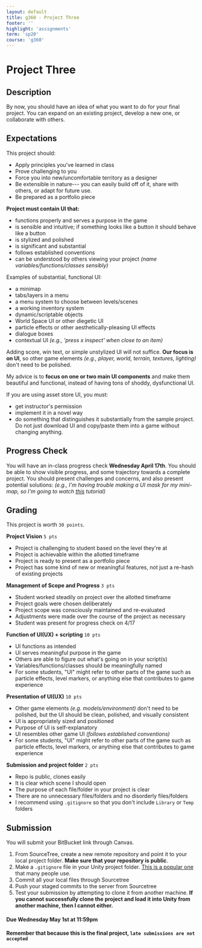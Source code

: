 ```yaml
---
layout: default
title: g360 - Project Three
footer: ''
highlight: 'assignments'
term: 'sp20'
course: 'g360'
---
```

# Project Three
## Description
By now, you should have an idea of what you want to do for your final project. You can expand on an existing project, develop a new one, or collaborate with others.

## Expectations
This project should:

 * Apply principles you've learned in class
 * Prove challenging to you
 * Force you into new/uncomfortable territory as a designer
 * Be extensible in nature--- you can easily build off of it, share with others, or adapt for future use.
 * Be prepared as a portfolio piece

__Project must contain UI that:__
 * functions properly and serves a purpose in the game
 * is sensible and intuitive; if something looks like a button it should behave like a button
 * is stylized and polished
 * is significant and substantial
 * follows established conventions
 * can be understood by others viewing your project _(name variables/functions/classes sensibly)_

Examples of substantial, functional UI:
 * a minimap
 * tabs/layers in a menu
 * a menu system to choose between levels/scenes
 * a working inventory system
 * dynamic/scriptable objects
 * World Space UI or other diegetic UI
 * particle effects or other aesthetically-pleasing UI effects
 * dialogue boxes
 * contextual UI _(e.g., 'press x inspect' when close to an item)_

 Adding score, win text, or simple unstylized UI will not suffice. __Our focus is on UI__, so other game elements _(e.g., player, world, terrain, textures, lighting)_ don't need to be polished.

My advice is to __focus on one or two main UI components__ and make them beautiful and functional, instead of having tons of shoddy, dysfunctional UI.

If you are using asset store UI, you must:
 * get instructor's permission
 * implement it in a novel way
 * do something that distinguishes it substantially from the sample project. Do not just download UI and copy/paste them into a game without changing anything.

## Progress Check
You will have an in-class progress check __Wednesday April 17th__. You should be able to show visible progress, and some trajectory towards a complete project. You should present challenges and concerns, and also present potential solutions: _(e.g., I'm having trouble making a UI mask for my mini-map, so I'm going to watch [this](https://unity3d.com/learn/tutorials/topics/user-interface-ui/ui-mask) tutorial)_

## Grading
This project is worth `30 points`.

__Project Vision__ `5 pts`
 * Project is challenging to student based on the level they're at
 * Project is achievable within the allotted timeframe
 * Project is ready to present as a portfolio piece
 * Project has some kind of new or meaningful features, not just a re-hash of existing projects

__Management of Scope and Progress__ `3 pts`
 * Student worked steadily on project over the allotted timeframe
 * Project goals were chosen deliberately
 * Project scope was consciously maintained and re-evaluated
 * Adjustments were made over the course of the project as necessary
 * Student was present for progress check on 4/17

__Function of UI(UX) + scripting__ `10 pts`
 * UI functions as intended
 * UI serves meaningful purpose in the game
 * Others are able to figure out what's going on in your script(s)
 * Variables/functions/classes should be meaningfully named
 * For some students, "UI" might refer to other parts of the game such as particle effects, level markers, or anything else that contributes to game experience

__Presentation of UI(UX)__ `10 pts`
 * Other game elements _(e.g. models/environment)_ don't need to be polished, but the UI should be clean, polished, and visually consistent
 * UI is appropriately sized and positioned
 * Purpose of UI is self-explanatory
 * UI resembles other game UI _(follows established conventions)_
 * For some students, "UI" might refer to other parts of the game such as particle effects, level markers, or anything else that contributes to game experience

__Submission and project folder__ `2 pts`
 * Repo is public, clones easily
 * It is clear which scene I should open
 * The purpose of each file/folder in your project is clear
 * There are no unnecessary files/folders and no disorderly files/folders
 * I recommend using `.gitignore` so that you don't include `Library` or `Temp` folders

## Submission
You will submit your BitBucket link through Canvas.

1. From SourceTree, create a new remote repository and point it to your local project folder. __Make sure that your repository is public__.
2. Make a `.gitignore` file in your Unity project folder. [This is a popular one](https://github.com/github/gitignore/blob/master/Unity.gitignore) that many people use.
3. Commit all your local files through Sourcetree
4. Push your staged commits to the server from Sourcetree
5. Test your submission by attempting to clone it from another machine. __If you cannot successfully clone the project and load it into Unity from another machine, then I cannot either.__


#### **Due Wednesday May 1st at 11:59pm**
#### Remember that because this is the final project, `late submissions are not accepted`